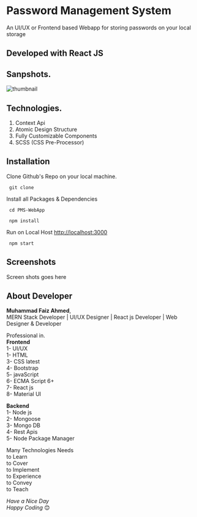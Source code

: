 
# Password Management System

An UI/UX or Frontend based Webapp for storing passwords on your local storage


## Developed with React JS  
## Sanpshots.
![thumbnail]()

## Technologies.

1. Context Api 
2. Atomic Design Structure
3. Fully Customizable Components
4. SCSS (CSS Pre-Processor)

## Installation

Clone Github's Repo on your local machine.

```
 git clone 
```
Install all Packages & Dependencies
```
 cd PMS-WebApp 
 
 npm install
```
Run on Local Host [http://localhost:3000](http://localhost:3000)
```
 npm start
```

## Screenshots 

Screen shots goes here

## About Developer

**Muhammad Faiz Ahmed**,\
MERN Stack Developer | UI/UX Designer |
React js Developer | Web Designer & Developer 


Professional in.\
**Frontend**\
1- UI/UX\
1- HTML\
3- CSS latest\
4- Bootstrap\
5- javaScript\
6- ECMA Script 6+\
7- React js\
8- Material UI

**Backend**\
1- Node js\
2- Mongoose\
3- Mongo DB\
4- Rest Apis\
5- Node Package Manager

Many Technologies Needs \
to Learn\
to Cover\
to Implement\
to Experience\
to Convey\
to Teach

*Have a Nice Day\
Happy Coding* 😊